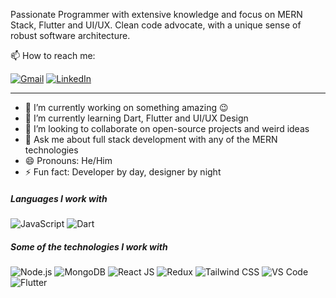 
Passionate Programmer with extensive knowledge and focus on MERN Stack, Flutter and UI/UX. Clean code advocate, with a unique sense of robust software architecture. 

📫 How to reach me: 

[![Gmail](https://img.shields.io/badge/-GMAIL-D14836?style=for-the-badge&logo=gmail&logoColor=white)](mailto:pappiah00@gmail.com)
[![LinkedIn](https://img.shields.io/badge/-LINKEDIN-0077B5?style=for-the-badge&logo=linkedin&logoColor=white)](https://www.linkedin.com/in/prince-appiah/)

---
- 🔭  I’m currently working on something amazing :wink: 
- 🌱  I’m currently learning Dart, Flutter and UI/UX Design
- 👯  I’m looking to collaborate on open-source projects and weird ideas
- 💬  Ask me about full stack development with any of the MERN technologies 
- 😄  Pronouns: He/Him
- ⚡ Fun fact: Developer by day, designer by night


##### Languages I work with
![JavaScript](https://img.shields.io/badge/-JavaScript-000000?style=flat&logo=javascript)
![Dart](https://img.shields.io/badge/-Dart-0d91a3?&logo=dart) 


##### Some of the technologies I work with

![Node.js](https://img.shields.io/badge/-Node.js-222222?style=flat&logo=node.js&logoColor=339933)
![MongoDB](https://img.shields.io/badge/-MongoDB-222222?style=flat&logo=mongodb&logoColor=339933)
![React JS](https://img.shields.io/badge/-React-222222?style=flat&logo=React&logoColor=61DAFB)
![Redux](https://img.shields.io/badge/-Redux-181717?&logo=redux)
![Tailwind CSS](https://img.shields.io/badge/-TailwindCSS-222222?style=flat&logo=TailwindCSS&logoColor=61DAFB)
![VS Code](https://img.shields.io/badge/-VS%20Code-222222?style=flat&logo=visual-studio-code)
![Flutter](https://img.shields.io/badge/-Flutter-5dcede?&logo=flutter) 


